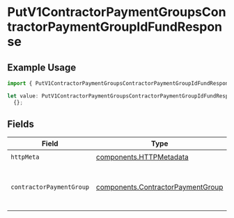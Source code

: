 # PutV1ContractorPaymentGroupsContractorPaymentGroupIdFundResponse

## Example Usage

```typescript
import { PutV1ContractorPaymentGroupsContractorPaymentGroupIdFundResponse } from "@gusto/embedded-api/models/operations/putv1contractorpaymentgroupscontractorpaymentgroupidfund.js";

let value: PutV1ContractorPaymentGroupsContractorPaymentGroupIdFundResponse =
  {};
```

## Fields

| Field                                                                                  | Type                                                                                   | Required                                                                               | Description                                                                            |
| -------------------------------------------------------------------------------------- | -------------------------------------------------------------------------------------- | -------------------------------------------------------------------------------------- | -------------------------------------------------------------------------------------- |
| `httpMeta`                                                                             | [components.HTTPMetadata](../../models/components/httpmetadata.md)                     | :heavy_check_mark:                                                                     | N/A                                                                                    |
| `contractorPaymentGroup`                                                               | [components.ContractorPaymentGroup](../../models/components/contractorpaymentgroup.md) | :heavy_minus_sign:                                                                     | Full contractor payment group object                                                   |
